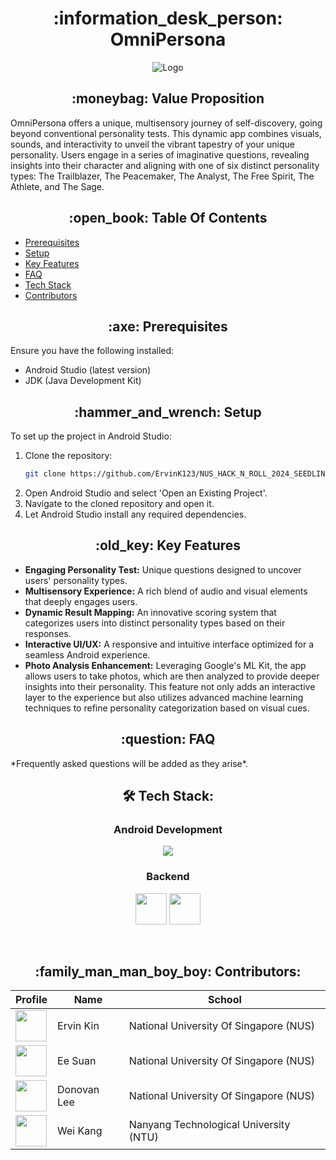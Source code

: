<h1 align="center"> :information_desk_person: OmniPersona</h1>

<p align="center">
  <img src = "https://github.com/ErvinK123/NUS_HACK_N_ROLL_2024_SEEDLINGS/assets/95838788/4ef85ec4-cbbc-4e89-8b76-34998cae1a2b" alt="Logo"/>
</p>

<h2 align = "center"> :moneybag: Value Proposition </h2>

OmniPersona offers a unique, multisensory journey of self-discovery, going beyond conventional personality tests. This dynamic app combines visuals, sounds, and interactivity to unveil the vibrant tapestry of your unique personality. Users engage in a series of imaginative questions, revealing insights into their character and aligning with one of six distinct personality types: The Trailblazer, The Peacemaker, The Analyst, The Free Spirit, The Athlete, and The Sage.

<h2 align = "center"> :open_book: Table Of Contents </h2>

- [Prerequisites](#prerequisites)
- [Setup](#setup)
- [Key Features](#key-features)
- [FAQ](#faq)
- [Tech Stack](#tech-stack)
- [Contributors](#contributors)

<h2 align="center" id = "prerequisites"> :axe: Prerequisites</h2>

Ensure you have the following installed:
- Android Studio (latest version)
- JDK (Java Development Kit)

<h2 align="center" id = "setup"> :hammer_and_wrench: Setup</h2>

To set up the project in Android Studio:

1. Clone the repository:
   ```bash
   git clone https://github.com/ErvinK123/NUS_HACK_N_ROLL_2024_SEEDLINGS.git
   ```
2. Open Android Studio and select 'Open an Existing Project'.
3. Navigate to the cloned repository and open it.
4. Let Android Studio install any required dependencies.

<h2 align="center" id = "key-features"> :old_key: Key Features</h2>

- **Engaging Personality Test:** Unique questions designed to uncover users' personality types.
- **Multisensory Experience:** A rich blend of audio and visual elements that deeply engages users.
- **Dynamic Result Mapping:** An innovative scoring system that categorizes users into distinct personality types based on their responses.
- **Interactive UI/UX:** A responsive and intuitive interface optimized for a seamless Android experience.
- **Photo Analysis Enhancement:** Leveraging Google's ML Kit, the app allows users to take photos, which are then analyzed to provide deeper insights into their personality. This feature not only adds an interactive layer to the experience but also utilizes advanced machine learning techniques to refine personality categorization based on visual cues.


<h2 align="center" id = "faq" > :question: FAQ</h2>
*Frequently asked questions will be added as they arise*.

<h2 align="center" id = "tech-stack"> 🛠 Tech Stack:</h2>
<div align="center">
  <h3>Android Development</h3>
  <p>
    <a href="https://skillicons.dev">
      <img src="https://skillicons.dev/icons?i=androidstudio,java,kotlin" />
    </a>
  </p>
<h3>Backend</h3>
<p>
  <a>
    <img src="https://github.com/ErvinK123/NUS_HACK_N_ROLL_2024_SEEDLINGS/assets/95838788/27321883-2acf-4956-b788-eb972a162c13" width="50" height="50"/>
    <img src="https://github.com/ErvinK123/NUS_HACK_N_ROLL_2024_SEEDLINGS/assets/95838788/87c6d204-d7a6-4f8f-b3aa-7bbb9960d699" width="50" height="50"/>
  </a>
</p>
  <br />
</div>

<h2 align="center" id = "contributors"> :family_man_man_boy_boy: Contributors:</h2>

<div align="center">
    <table>
        <thead>
            <tr>
                <th>Profile</th>
                <th>Name</th>
                <th>School</th>
            </tr>
        </thead>
        <tbody>
            <tr>
                <td><a href='https://github.com/ErvinK123' title='weikangg'> <img src='https://github.com/ErvinK123.png' height='50' width='50'/></a></td>
                <td>Ervin Kin</td>
                <td>National University Of Singapore (NUS)</td>
            </tr>
            <tr>
                <td><a href='https://github.com/ee-suan' title='kanetan4'> <img src='https://github.com/ee-suan.png' height='50' width='50'/></a></td>
                <td>Ee Suan</td>
                <td>National University Of Singapore (NUS)</td>
            </tr>
            <tr>
                <td><a href='https://github.com/24Donovan24' title='john'> <img src='https://github.com/24Donovan24.png' height='50' width='50'/></a></td>
                <td>Donovan Lee</td>
                <td>National University Of Singapore (NUS)</td>
            </tr>
            <tr>
                <td><a href='https://github.com/weikangg' title='ken'> <img src='https://github.com/weikangg.png' height='50' width='50'/></a></td>
                <td>Wei Kang</td>
                <td>Nanyang Technological University (NTU)</td>
            </tr>
        </tbody>
    </table>
</div>
